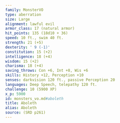 ```yaml
---
family: MonsterVO
type: aberration
size: Large
alignment: lawful evil
armor_class: 17 (natural armor)
hit_points: 135 (18d10 + 36)
speed: 10 ft., swim 40 ft.
strength: 21 (+5)
dexterity: ' 9 (-1)'
constitution: 15 (+2)
intelligence: 18 (+4)
wisdom: 15 (+2)
charisma: 18 (+4)
saving_throws: Con +6, Int +8, Wis +6
skills: History +12, Perception +10
senses: darkvision 120 ft., passive Perception 20
languages: Deep Speech, telepathy 120 ft.
challenge: 10 (5900 XP)
x_p: 5900
id: monsters_vo.md#aboleth
title: Aboleth
alias: Aboleth
source: (SRD p261)
---
```


